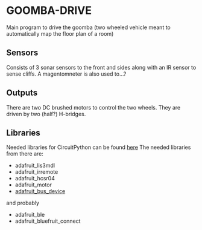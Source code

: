 # GOOMBA-DRIVE
Main program to drive the goomba (two wheeled vehicle meant to automatically map the floor plan of a room)

## Sensors
Consists of 3 sonar sensors to the front and sides along with an IR sensor to sense cliffs.
A magentomneter is also used to...?

## Outputs
There are two DC brushed motors to control the two wheels. They are driven by two (half?) H-bridges.

## Libraries
Needed libraries for CircuitPython can be found [here](https://learn.adafruit.com/adafruit-feather-sense/feather-sense-circuitpython-libraries "Feather Sense CircuitPython Libraries")
The needed libraries from there are:
- adafruit_lis3mdl
- adafruit_irremote
- adafruit_hcsr04
- adafruit_motor
- [adafruit_bus_device](https://github.com/adafruit/Adafruit_CircuitPython_BusDevice "adafruit_bus_device")

and probably  
  
- adafruit_ble
- adafruit_bluefruit_connect
